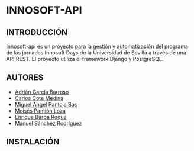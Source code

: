 ﻿# INNOSOFT-API

## INTRODUCCIÓN

Innosoft-api es un proyecto para la gestión y automatización del programa de las jornadas Innosoft Days de la Universidad de Sevilla a través de una API REST. El proyecto utiliza el framework Django y PostgreSQL.

## AUTORES

 - [Adrián García Barroso](https://github.com/adrgrabar)
 - [Carlos Cote Medina](https://github.com/Carcotmed)
 - [Miguel Ángel Pantoja Bas](https://github.com/miguelpantoja89)
 - [Moisés Pantión Loza](https://github.com/Moipanloz)
 - [Enrique Barba Roque](https://github.com/enriquebarba97)
 - Manuel Sánchez Rodríguez

## INSTALACIÓN

